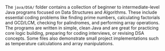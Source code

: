 The `java/DSA/` folder contains a collection of beginner to intermediate-level Java programs focused on Data Structures and Algorithms. 
These include essential coding problems like finding prime numbers, calculating factorials and GCD/LCM, checking for palindromes, and performing array operations.
The programs are written in simple, clean Java and are great for practicing core logic building, preparing for coding interviews, or revising DSA concepts. 
Some files also demonstrate small project implementations such as temperature calculations and array manipulations.
